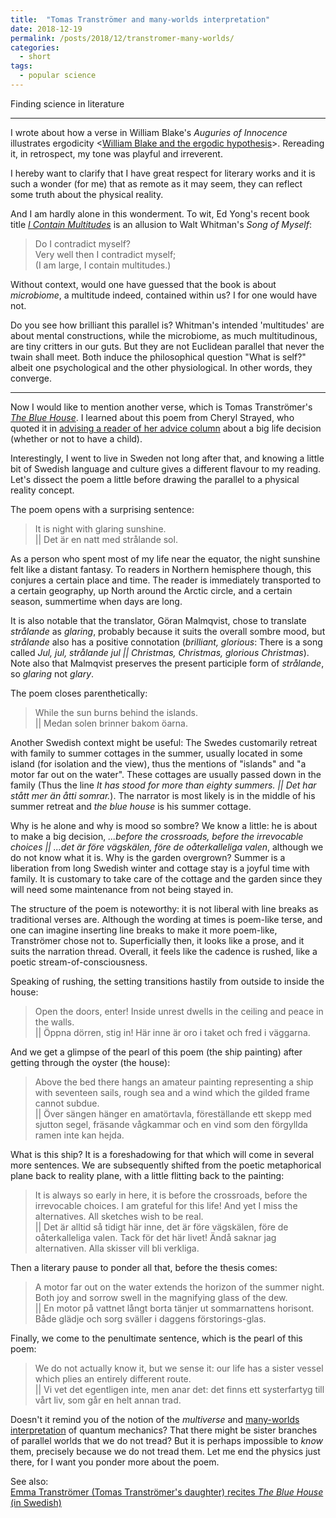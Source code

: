 ```yaml
---
title:  "Tomas Tranströmer and many-worlds interpretation"
date: 2018-12-19
permalink: /posts/2018/12/transtromer-many-worlds/
categories: 
  - short
tags:
  - popular science
---
```

Finding science in literature

---
I wrote about how a verse in William Blake's _Auguries of Innocence_ illustrates ergodicity <[William Blake and the ergodic hypothesis](https://researcherblogski.wordpress.com/2016/05/30/william-blake-and-the-ergodic-hypothesis/)>. Rereading it, in retrospect, my tone was playful and irreverent.

I hereby want to clarify that I have great respect for literary works and it is such a wonder (for me) that as remote as it may seem, they can reflect some truth about the physical reality. 

And I am hardly alone in this wonderment. To wit, Ed Yong's recent book title [_I Contain Multitudes_](https://www.amazon.com/Contain-Multitudes-Microbes-Within-Grander-ebook/dp/B01824YMCM/) is an allusion to Walt Whitman's _Song of Myself_:

>Do I contradict myself?  
Very well then I contradict myself;  
(I am large, I contain multitudes.)

Without context, would one have guessed that the book is about _microbiome_, a multitude indeed, contained within us? I for one would have not. 

Do you see how brilliant this parallel is? Whitman's intended 'multitudes' are about mental constructions, while the microbiome, as much multitudinous, are tiny critters in our guts. But they are not Euclidean parallel that never the twain shall meet. Both induce the philosophical question "What is self?" albeit one psychological and the other physiological. In other words, they converge.

---

Now I would like to mention another verse, which is Tomas Tranströmer's [_The Blue House_](https://www.poemhunter.com/poem/the-blue-house/). I learned about this poem from Cheryl Strayed, who quoted it in [advising a reader of her advice column](https://therumpus.net/2011/04/dear-sugar-the-rumpus-advice-column-71-the-ghost-ship-that-didnt-carry-us/) about a big life decision (whether or not to have a child).

Interestingly, I went to live in Sweden not long after that, and knowing a little bit of Swedish language and culture gives a different flavour to my reading. Let's dissect the poem a little before drawing the parallel to a physical reality concept. 

The poem opens with a surprising sentence:
>It is night with glaring sunshine.   
|| Det är en natt med strålande sol.

As a person who spent most of my life near the equator, the night sunshine felt like a distant fantasy. To readers in Northern hemisphere though, this conjures a certain place and time. The reader is immediately transported to a certain geography, up North around the Arctic circle, and a certain season, summertime when days are long. 

It is also notable that the translator, Göran Malmqvist, chose to translate _strålande_ as _glaring_, probably because it suits the overall sombre mood, but _strålande_ also has a positive connotation (_brilliant, glorious_: There is a song called _Jul, jul, strålande jul || Christmas, Christmas, glorious Christmas_). Note also that Malmqvist preserves the present participle form of _strålande_, so _glaring_ not _glary_.

The poem closes parenthetically:
>While the sun burns behind the islands.  
|| Medan solen brinner bakom öarna.

Another Swedish context might be useful: The Swedes customarily retreat with family to summer cottages in the summer, usually located in some island (for isolation and the view), thus the mentions of "islands" and "a motor far out on the water". These cottages are usually passed down in the family (Thus the line _It has stood for more than eighty summers. || Det har stått mer än åtti somrar._). The narrator is most likely is in the middle of his summer retreat and _the blue house_ is his summer cottage. 

Why is he alone and why is mood so sombre? We know a little: he is about to make a big decision, _...before the crossroads, before the irrevocable choices || ...det är före vägskälen, före de oåterkalleliga valen_, although we do not know what it is. Why is the garden overgrown? Summer is a liberation from long Swedish winter and cottage stay is a joyful time with family. It is customary to take care of the cottage and the garden since they will need some maintenance from not being stayed in. 

The structure of the poem is noteworthy: it is not liberal with line breaks as traditional verses are. Although the wording at times is poem-like terse, and one can imagine inserting line breaks to make it more poem-like, Tranströmer chose not to. Superficially then, it looks like a prose, and it suits the narration thread. Overall, it feels like the cadence is rushed, like a poetic stream-of-consciousness. 

Speaking of rushing, the setting transitions hastily from outside to inside the house:
>Open the doors, enter! Inside unrest dwells in the ceiling and peace in the walls.  
|| Öppna dörren, stig in! Här inne är oro i taket och fred i väggarna.

And we get a glimpse of the pearl of this poem (the ship painting) after getting through the oyster (the house):
>Above the bed there hangs an amateur painting representing a ship with seventeen sails, rough sea and a wind which the gilded frame cannot subdue.  
|| Över sängen hänger en amatörtavla, föreställande ett skepp med sjutton segel, fräsande vågkammar och en vind som den förgyllda ramen inte kan hejda. 

What is this ship? It is a foreshadowing for that which will come in several more sentences. We are subsequently shifted from the poetic metaphorical plane back to reality plane, with a little flitting back to the painting:
>It is always so early in here, it is before the crossroads, before the irrevocable choices. I am grateful for this life! And yet I miss the alternatives. All sketches wish to be real.   
|| Det är alltid så tidigt här inne, det är före vägskälen, före de oåterkalleliga valen. Tack för det här livet! Ändå saknar jag alternativen. Alla skisser vill bli verkliga.

Then a literary pause to ponder all that, before the thesis comes:
>A motor far out on the water extends the horizon of the summer night. Both joy and sorrow swell in the magnifying glass of the dew.  
|| En motor på vattnet långt borta tänjer ut sommarnattens horisont. Både glädje och sorg sväller i daggens förstorings-glas.

Finally, we come to the penultimate sentence, which is the pearl of this poem:
>We do not actually know it, but we sense it: our life has a sister vessel which plies an entirely different route.   
|| Vi vet det egentligen inte, men anar det: det finns ett systerfartyg till vårt liv, som går en helt annan trad.

Doesn't it remind you of the notion of the _multiverse_ and [many-worlds interpretation](https://en.wikipedia.org/wiki/Many-worlds_interpretation) of quantum mechanics? That there might be sister branches of parallel worlds that we do not tread? But it is perhaps impossible to _know_ them, precisely because we do not tread them. Let me end the physics just there, for I want you ponder more about the poem.

See also:  
[Emma Tranströmer (Tomas Tranströmer's daughter) recites _The Blue House_ (in Swedish)](https://www.youtube.com/watch?v=NOkhxpr_4To)
